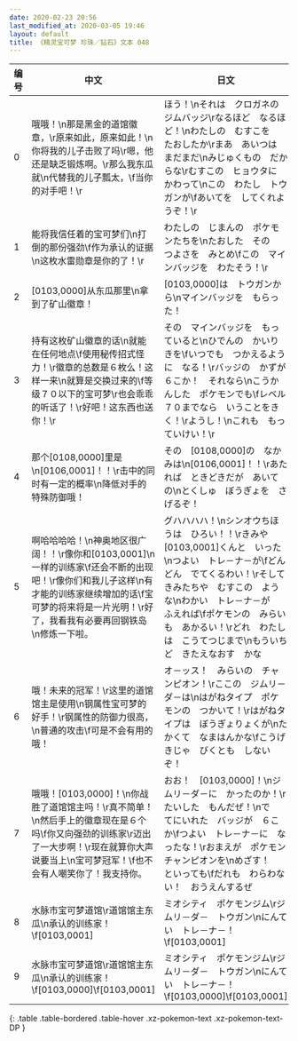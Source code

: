 ```yaml
---
date: 2020-02-23 20:56
last_modified_at: 2020-03-05 19:46
layout: default
title: 《精灵宝可梦 珍珠／钻石》文本 048
---
```

| 编号 | 中文 | 日文 |
| ---- | ---- | ---- |
| 0 | 哦哦！\n那是黑金的道馆徽章，\r原来如此，原来如此！\n你将我的儿子击败了吗\r嗯，他还是缺乏锻炼啊。\r那么我东瓜就\n代替我的儿子瓢太，\f当你的对手吧！\r | ほう！\nそれは　クロガネの　ジムバッジ\rなるほど　なるほど！\nわたしの　むすこを　たおしたか\rまあ　あいつは　まだまだ\nみじゅくもの　だからな\rむすこの　ヒョウタに　かわって\nこの　わたし　トウガンが\fあいてを　してくれようぞ！\r |
| 1 | 能将我信任着的宝可梦们\n打倒的那份强劲\f作为承认的证据\n这枚水雷勋章是你的了！\r | わたしの　じまんの　ポケモンたちを\nたおした　その　つよさを　みとめ\fこの　マインバッジを　わたそう！\r |
| 2 | [0103,0000]从东瓜那里\n拿到了矿山徽章！ | [0103,0000]は　トウガンから\nマインバッジを　もらった！ |
| 3 | 持有这枚矿山徽章的话\n就能在任何地点\f使用秘传招式怪力！\r徽章的总数是６枚么！这样一来\n就算是交换过来的\f等级７０以下的宝可梦\r也会乖乖的听话了！\r好吧！这东西也送你！\r | その　マインバッジを　もっていると\nひでんの　かいりきを\fいつでも　つかえるように　なる！\rバッジの　かずが　６こか！　それなら\nこうかんした　ポケモンでも\fレベル７０までなら　いうことをきく！\rようし！\nこれも　もっていけい！\r |
| 4 | 那个[0108,0000]里是\n[0106,0001]！！\r击中的同时有一定的概率\n降低对手的特殊防御哦！ | その　[0108,0000]の　なかみは\n[0106,0001]！！\rあたれば　ときどきだが　あいての\nとくしゅ　ぼうぎょを　さげるぞ！ |
| 5 | 啊哈哈哈哈！\n神奥地区很广阔！！\r像你和[0103,0001]\n一样的训练家\f还会不断的出现吧！\r像你们和我儿子这样\n有才能的训练家继续增加的话\f宝可梦的将来将是一片光明！\r好了，我看我有必要再回钢铁岛\n修炼一下啦。 | グハハハハ！\nシンオウちほうは　ひろい！！\rきみや　[0103,0001]くんと　いった\nつよい　トレ－ナ－が\fどんどん　でてくるわい！\rそして　きみたちや　むすこの　ような\nわかい　トレ－ナ－が　ふえれば\fポケモンの　みらいも　あかるい！\rどれ　わたしは　こうてつじまで\nもういちど　きたえなおす　かな |
| 6 | 哦！未来的冠军！\r这里的道馆馆主是使用\n钢属性宝可梦的好手！\r钢属性的防御力很高，\n普通的攻击\f可是不会有用的哦！ | オ－ッス！　みらいの　チャンピオン！\rここの　ジムリ－ダ－は\nはがねタイプ　ポケモンの　つかいて！\rはがねタイプは　ぼうぎょりょくが\nたかくて　なまはんかな\fこうげきじゃ　びくとも　しないぞ！ |
| 7 | 哦哦！[0103,0000]！\n你战胜了道馆馆主吗！\r真不简单！\n然后手上的徽章现在是６个吗\f你又向强劲的训练家\r迈出了一大步啊！\r现在就算你大声说要当上\n宝可梦冠军！\f也不会有人嘲笑你了！我支持你。 | おお！　[0103,0000]！\nジムリ－ダ－に　かったのか！\rたいした　もんだぜ！\nで　てにいれた　バッジが　６こか\fつよい　トレ－ナ－に　なったな！\rおまえが　ポケモン　チャンピオンを\nめざす！　といっても\fだれも　わらわない！　おうえんするぜ |
| 8 | 水脉市宝可梦道馆\r道馆馆主东瓜\n承认的训练家！\f[0103,0001] | ミオシティ　ポケモンジム\rジムリ－ダ－　トウガン\nにんてい　トレ－ナ－！\f[0103,0001] |
| 9 | 水脉市宝可梦道馆\r道馆馆主东瓜\n承认的训练家！\f[0103,0000]\f[0103,0001] | ミオシティ　ポケモンジム\rジムリ－ダ－　トウガン\nにんてい　トレ－ナ－！\f[0103,0000]\f[0103,0001] |
{: .table .table-bordered .table-hover .xz-pokemon-text .xz-pokemon-text-DP }